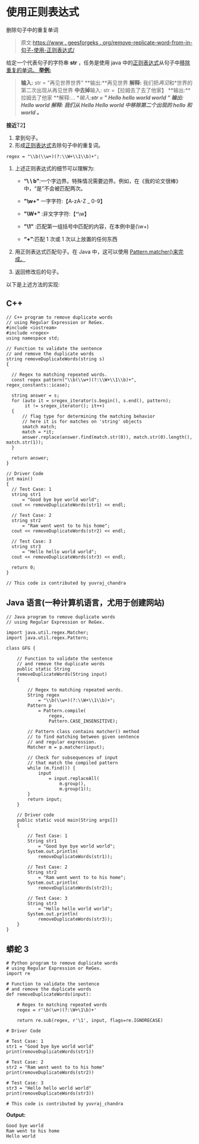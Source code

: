 # 使用正则表达式

删除句子中的重复单词

> 原文:[https://www . geesforgeks . org/remove-replicate-word-from-in-句子-使用-正则表达式/](https://www.geeksforgeeks.org/remove-duplicate-words-from-sentence-using-regular-expression/)

给定一个代表句子的字符串 **str** ，任务是使用 java 中的[正则表达式](https://www.geeksforgeeks.org/write-regular-expressions/)从句子中[移除重复的单词。
**举例:**](https://www.geeksforgeeks.org/remove-duplicaterepeated-words-string/) 

> **输入:** str = "再见世界世界"
> **输出:**再见世界
> **解释:**
> 我们把*再见*和*世界的第二次出现从再见世界
> **中去掉**输入: str =【拉姆去了去了他家】
> **输出:**拉姆去了他家
> **解释:…
> **输入:**str = " Hello hello world world "
> **输出:** Hello world
> **解释:**
> 我们从 Hello Hello world 中移除第二个出现的 *hello* 和 *world* 。***

**接近**T2】

1.  拿到句子。
2.  形成[正则表达式](https://www.geeksforgeeks.org/write-regular-expressions/)去除句子中的重复词。

```
regex = "\\b(\\w+)(?:\\W+\\1\\b)+";
```

1.  上述正则表达式的细节可以理解为:
    *   **“\ \ b”**:一个字边界。特殊情况需要边界。例如，在《我的论文很棒》中，“是”不会被匹配两次。
    *   **"\\w+"** 一字字符:【A-zA-Z _ 0-9】

    *   **"\\W+"** :非文字字符:【^\w】

    *   **"\\1"** :匹配第一组括号中匹配的内容，在本例中是(\w+)

    *   **“+”**:匹配 1 次或 1 次以上放置的任何东西

2.  用正则表达式匹配句子。在 Java 中，这可以使用 [Pattern.matcher()来完成。](https://www.geeksforgeeks.org/pattern-matchercharsequence-method-in-java-with-examples/)

3.  返回修改后的句子。

以下是上述方法的实现:

## C++

```
// C++ program to remove duplicate words
// using Regular Expression or ReGex.
#include <iostream>
#include <regex>
using namespace std;

// Function to validate the sentence
// and remove the duplicate words
string removeDuplicateWords(string s)
{

  // Regex to matching repeated words.
  const regex pattern("\\b(\\w+)(?:\\W+\\1\\b)+", regex_constants::icase);

  string answer = s;
  for (auto it = sregex_iterator(s.begin(), s.end(), pattern);
       it != sregex_iterator(); it++)
  {
      // flag type for determining the matching behavior
      // here it is for matches on 'string' objects
      smatch match;
      match = *it;
      answer.replace(answer.find(match.str(0)), match.str(0).length(), match.str(1));
  }

  return answer;
}

// Driver Code
int main()
{
  // Test Case: 1
  string str1
      = "Good bye bye world world";
  cout << removeDuplicateWords(str1) << endl;

  // Test Case: 2
  string str2
      = "Ram went went to to his home";
  cout << removeDuplicateWords(str2) << endl;

  // Test Case: 3
  string str3
      = "Hello hello world world";
  cout << removeDuplicateWords(str3) << endl;

  return 0;
}

// This code is contributed by yuvraj_chandra
```

## Java 语言(一种计算机语言，尤用于创建网站)

```
// Java program to remove duplicate words
// using Regular Expression or ReGex.

import java.util.regex.Matcher;
import java.util.regex.Pattern;

class GFG {

    // Function to validate the sentence
    // and remove the duplicate words
    public static String
    removeDuplicateWords(String input)
    {

        // Regex to matching repeated words.
        String regex
            = "\\b(\\w+)(?:\\W+\\1\\b)+";
        Pattern p
            = Pattern.compile(
                regex,
                Pattern.CASE_INSENSITIVE);

        // Pattern class contains matcher() method
        // to find matching between given sentence
        // and regular expression.
        Matcher m = p.matcher(input);

        // Check for subsequences of input
        // that match the compiled pattern
        while (m.find()) {
            input
                = input.replaceAll(
                    m.group(),
                    m.group(1));
        }
        return input;
    }

    // Driver code
    public static void main(String args[])
    {

        // Test Case: 1
        String str1
            = "Good bye bye world world";
        System.out.println(
            removeDuplicateWords(str1));

        // Test Case: 2
        String str2
            = "Ram went went to to his home";
        System.out.println(
            removeDuplicateWords(str2));

        // Test Case: 3
        String str3
            = "Hello hello world world";
        System.out.println(
            removeDuplicateWords(str3));
    }
}
```

## 蟒蛇 3

```
# Python program to remove duplicate words
# using Regular Expression or ReGex.
import re

# Function to validate the sentence
# and remove the duplicate words
def removeDuplicateWords(input):

    # Regex to matching repeated words
    regex = r'\b(\w+)(?:\W+\1\b)+'

    return re.sub(regex, r'\1', input, flags=re.IGNORECASE)

# Driver Code

# Test Case: 1
str1 = "Good bye bye world world"
print(removeDuplicateWords(str1))

# Test Case: 2
str2 = "Ram went went to to his home"
print(removeDuplicateWords(str2))

# Test Case: 3
str3 = "Hello hello world world"
print(removeDuplicateWords(str3))

# This code is contributed by yuvraj_chandra
```

**Output:** 

```
Good bye world
Ram went to his home
Hello world
```